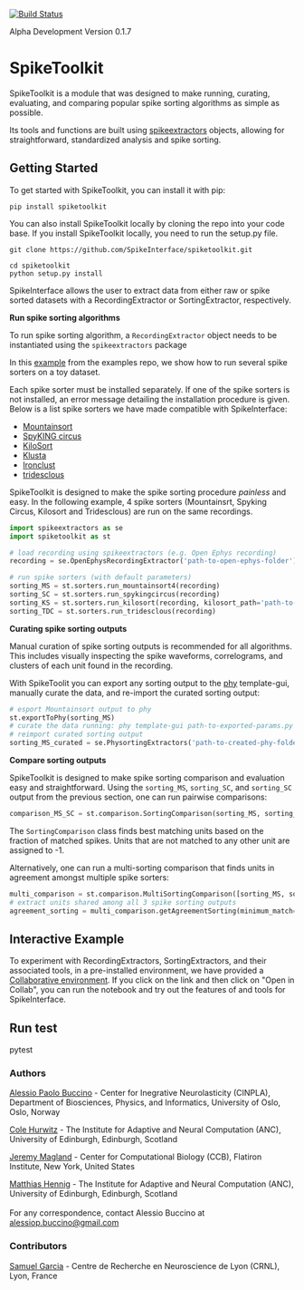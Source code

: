 [![Build Status](https://travis-ci.org/SpikeInterface/spiketoolkit.svg?branch=master)](https://travis-ci.org/SpikeInterface/spiketoolkit)

Alpha Development
Version 0.1.7


# SpikeToolkit

SpikeToolkit is a module that was designed to make running, curating, evaluating, and comparing popular spike sorting algorithms as simple as possible.

Its tools and functions are built using [spikeextractors](https://github.com/SpikeInterface/spikeextractors) objects, allowing for straightforward, standardized analysis and spike sorting.

## Getting Started 

To get started with SpikeToolkit, you can install it with pip:

```shell
pip install spiketoolkit
```
You can also install SpikeToolkit locally by cloning the repo into your code base. If you install SpikeToolkit locally, you need to run the setup.py file.

```shell
git clone https://github.com/SpikeInterface/spiketoolkit.git

cd spiketoolkit
python setup.py install
```

SpikeInterface allows the user to extract data from either raw or spike sorted datasets with a RecordingExtractor or SortingExtractor, respectively.

**Run spike sorting algorithms**

To run spike sorting algorithm, a `RecordingExtractor` object needs to be instantiated using the `spikeextractors` package

In this [example](https://github.com/SpikeInterface/spiketoolkit/tree/master/examples) from the examples repo, we show how to run several spike sorters on a toy dataset.

Each spike sorter must be installed separately. If one of the spike sorters is not installed, an error message detailing the installation procedure is given. Below is a list spike sorters we have made compatible with SpikeInterface:

- [Mountainsort](https://github.com/flatironinstitute/mountainsort)
- [SpyKING circus](https://github.com/spyking-circus/spyking-circus)
- [KiloSort](https://github.com/cortex-lab/KiloSort)
- [Klusta](https://github.com/kwikteam/klusta)
- [Ironclust](https://github.com/jamesjun/ironclust)
- [tridesclous](https://github.com/tridesclous/tridesclous)

SpikeToolkit is designed to make the spike sorting procedure _painless_ and easy. In the following example, 4 spike sorters (Mountainsrt, Spyking Circus, Kilosort and Tridesclous) are run on the same recordings.

```python
import spikeextractors as se
import spiketoolkit as st

# load recording using spikeextractors (e.g. Open Ephys recording)
recording = se.OpenEphysRecordingExtractor('path-to-open-ephys-folder')

# run spike sorters (with default parameters)
sorting_MS = st.sorters.run_mountainsort4(recording)
sorting_SC = st.sorters.run_spykingcircus(recording)
sorting_KS = st.sorters.run_kilosort(recording, kilosort_path='path-to-kilosort-matlab-installation')
sorting_TDC = st.sorters.run_tridesclous(recording)
```


**Curating spike sorting outputs**

Manual curation of spike sorting outputs is recommended for all algorithms. This includes visually inspecting the spike waveforms, correlograms, and clusters of each unit found in the recording.

With SpikeToolit you can export any sorting output to the  [phy](https://github.com/kwikteam/phy) template-gui, manually curate the data, and re-import the curated sorting output:

```python
# esport Mountainsort output to phy
st.exportToPhy(sorting_MS)
# curate the data running: phy template-gui path-to-exported-params.py
# reimport curated sorting output
sorting_MS_curated = se.PhysortingExtractors('path-to-created-phy-folder')
```

**Compare sorting outputs**

SpikeToolkit is designed to make spike sorting comparison and evaluation easy and straightforward. Using the `sorting_MS`, `sorting_SC`, and `sorting_SC` output from the previous section, one can run pairwise comparisons:

```python
comparison_MS_SC = st.comparison.SortingComparison(sorting_MS, sorting_SC)
```

The `SortingComparison` class finds best matching units based on the fraction of matched spikes. Units that are not matched to any other unit are assigned to -1.

Alternatively, one can run a multi-sorting comparison that finds units in agreement amongst multiple spike sorters:

```python
multi_comparison = st.comparison.MultiSortingComparison([sorting_MS, sorting_SC, sorting_KS])
# extract units shared among all 3 spike sorting outputs
agreement_sorting = multi_comparison.getAgreementSorting(minimum_match=3)
```

## Interactive Example

To experiment with RecordingExtractors, SortingExtractors, and their associated tools, in a pre-installed environment, we have provided a [Collaborative environment](https://gist.github.com/magland/e43542fe2dfe856fd04903b9ff1f8e4e). If you click on the link and then click on "Open in Collab", you can run the notebook and try out the features of and tools for SpikeInterface.
<br/>


## Run test

pytest

### Authors

[Alessio Paolo Buccino](https://www.mn.uio.no/ifi/english/people/aca/alessiob/) - Center for Inegrative Neurolasticity (CINPLA), Department of Biosciences, Physics, and Informatics, University of Oslo, Oslo, Norway

[Cole Hurwitz](https://www.inf.ed.ac.uk/people/students/Cole_Hurwitz.html) - The Institute for Adaptive and Neural Computation (ANC), University of Edinburgh, Edinburgh, Scotland 

[Jeremy Magland](https://www.simonsfoundation.org/team/jeremy-magland/) - Center for Computational Biology (CCB), Flatiron Institute, New York, United States

[Matthias Hennig](http://homepages.inf.ed.ac.uk/mhennig/) - The Institute for Adaptive and Neural Computation (ANC), University of Edinburgh, Edinburgh, Scotland
<br/>
<br/>
For any correspondence, contact Alessio Buccino at alessiop.buccino@gmail.com

### Contributors

[Samuel Garcia](https://github.com/samuelgarcia) - Centre de Recherche en Neuroscience de Lyon (CRNL), Lyon, France
